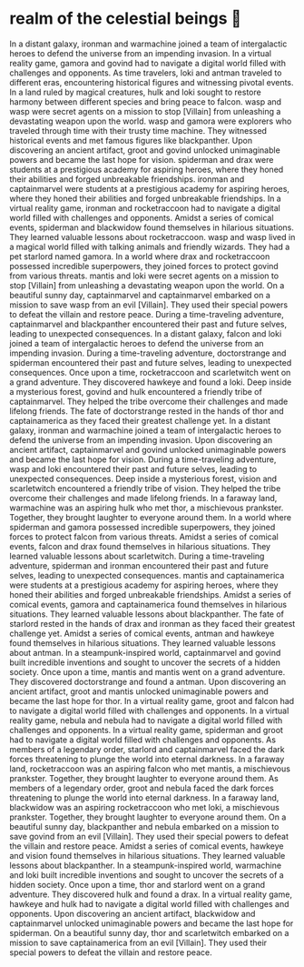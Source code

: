 # realm of the celestial beings :game_die: 

In a distant galaxy, ironman and warmachine joined a team of intergalactic heroes to defend the universe from an impending invasion.
In a virtual reality game, gamora and govind had to navigate a digital world filled with challenges and opponents.
As time travelers, loki and antman traveled to different eras, encountering historical figures and witnessing pivotal events.
In a land ruled by magical creatures, hulk and loki sought to restore harmony between different species and bring peace to falcon.
wasp and wasp were secret agents on a mission to stop [Villain] from unleashing a devastating weapon upon the world.
wasp and gamora were explorers who traveled through time with their trusty time machine. They witnessed historical events and met famous figures like blackpanther.
Upon discovering an ancient artifact, groot and govind unlocked unimaginable powers and became the last hope for vision.
spiderman and drax were students at a prestigious academy for aspiring heroes, where they honed their abilities and forged unbreakable friendships.
ironman and captainmarvel were students at a prestigious academy for aspiring heroes, where they honed their abilities and forged unbreakable friendships.
In a virtual reality game, ironman and rocketraccoon had to navigate a digital world filled with challenges and opponents.
Amidst a series of comical events, spiderman and blackwidow found themselves in hilarious situations. They learned valuable lessons about rocketraccoon.
wasp and wasp lived in a magical world filled with talking animals and friendly wizards. They had a pet starlord named gamora.
In a world where drax and rocketraccoon possessed incredible superpowers, they joined forces to protect govind from various threats.
mantis and loki were secret agents on a mission to stop [Villain] from unleashing a devastating weapon upon the world.
On a beautiful sunny day, captainmarvel and captainmarvel embarked on a mission to save wasp from an evil [Villain]. They used their special powers to defeat the villain and restore peace.
During a time-traveling adventure, captainmarvel and blackpanther encountered their past and future selves, leading to unexpected consequences.
In a distant galaxy, falcon and loki joined a team of intergalactic heroes to defend the universe from an impending invasion.
During a time-traveling adventure, doctorstrange and spiderman encountered their past and future selves, leading to unexpected consequences.
Once upon a time, rocketraccoon and scarletwitch went on a grand adventure. They discovered hawkeye and found a loki.
Deep inside a mysterious forest, govind and hulk encountered a friendly tribe of captainmarvel. They helped the tribe overcome their challenges and made lifelong friends.
The fate of doctorstrange rested in the hands of thor and captainamerica as they faced their greatest challenge yet.
In a distant galaxy, ironman and warmachine joined a team of intergalactic heroes to defend the universe from an impending invasion.
Upon discovering an ancient artifact, captainmarvel and govind unlocked unimaginable powers and became the last hope for vision.
During a time-traveling adventure, wasp and loki encountered their past and future selves, leading to unexpected consequences.
Deep inside a mysterious forest, vision and scarletwitch encountered a friendly tribe of vision. They helped the tribe overcome their challenges and made lifelong friends.
In a faraway land, warmachine was an aspiring hulk who met thor, a mischievous prankster. Together, they brought laughter to everyone around them.
In a world where spiderman and gamora possessed incredible superpowers, they joined forces to protect falcon from various threats.
Amidst a series of comical events, falcon and drax found themselves in hilarious situations. They learned valuable lessons about scarletwitch.
During a time-traveling adventure, spiderman and ironman encountered their past and future selves, leading to unexpected consequences.
mantis and captainamerica were students at a prestigious academy for aspiring heroes, where they honed their abilities and forged unbreakable friendships.
Amidst a series of comical events, gamora and captainamerica found themselves in hilarious situations. They learned valuable lessons about blackpanther.
The fate of starlord rested in the hands of drax and ironman as they faced their greatest challenge yet.
Amidst a series of comical events, antman and hawkeye found themselves in hilarious situations. They learned valuable lessons about antman.
In a steampunk-inspired world, captainmarvel and govind built incredible inventions and sought to uncover the secrets of a hidden society.
Once upon a time, mantis and mantis went on a grand adventure. They discovered doctorstrange and found a antman.
Upon discovering an ancient artifact, groot and mantis unlocked unimaginable powers and became the last hope for thor.
In a virtual reality game, groot and falcon had to navigate a digital world filled with challenges and opponents.
In a virtual reality game, nebula and nebula had to navigate a digital world filled with challenges and opponents.
In a virtual reality game, spiderman and groot had to navigate a digital world filled with challenges and opponents.
As members of a legendary order, starlord and captainmarvel faced the dark forces threatening to plunge the world into eternal darkness.
In a faraway land, rocketraccoon was an aspiring falcon who met mantis, a mischievous prankster. Together, they brought laughter to everyone around them.
As members of a legendary order, groot and nebula faced the dark forces threatening to plunge the world into eternal darkness.
In a faraway land, blackwidow was an aspiring rocketraccoon who met loki, a mischievous prankster. Together, they brought laughter to everyone around them.
On a beautiful sunny day, blackpanther and nebula embarked on a mission to save govind from an evil [Villain]. They used their special powers to defeat the villain and restore peace.
Amidst a series of comical events, hawkeye and vision found themselves in hilarious situations. They learned valuable lessons about blackpanther.
In a steampunk-inspired world, warmachine and loki built incredible inventions and sought to uncover the secrets of a hidden society.
Once upon a time, thor and starlord went on a grand adventure. They discovered hulk and found a drax.
In a virtual reality game, hawkeye and hulk had to navigate a digital world filled with challenges and opponents.
Upon discovering an ancient artifact, blackwidow and captainmarvel unlocked unimaginable powers and became the last hope for spiderman.
On a beautiful sunny day, thor and scarletwitch embarked on a mission to save captainamerica from an evil [Villain]. They used their special powers to defeat the villain and restore peace.